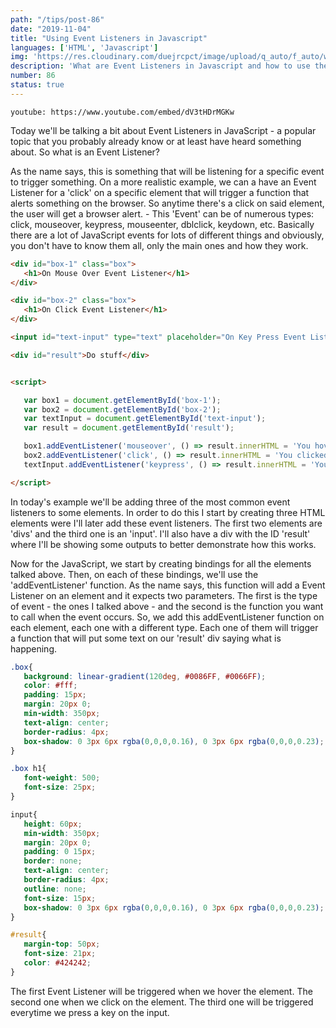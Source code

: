 ```yaml
---
path: "/tips/post-86"
date: "2019-11-04"
title: "Using Event Listeners in Javascript"
languages: ['HTML', 'Javascript']
img: 'https://res.cloudinary.com/duejrcpct/image/upload/q_auto/f_auto/w_1000/v1587073184/tips/86-1_bu1iku.png'
description: 'What are Event Listeners in Javascript and how to use them'
number: 86
status: true
---
```


`youtube: https://www.youtube.com/embed/dV3tHDrMGKw`

Today we'll be talking a bit about Event Listeners in JavaScript - a popular topic that you probably already know or at least have heard something about. So what is an Event Listener?

As the name says, this is something that will be listening for a specific event to trigger something. On a more realistic example, we can a have an Event Listener for a 'click' on a specific element that will trigger a function that alerts something on the browser. So anytime there's a click on said element, the user will get a browser alert. -
This 'Event' can be of numerous types: click, mouseover, keypress, mouseenter, dblclick, keydown, etc. Basically there are a lot of JavaScript events for lots of different things and obviously, you don't have to know them all, only the main ones and how they work.

 ```html
<div id="box-1" class="box">
    <h1>On Mouse Over Event Listener</h1>
</div>

<div id="box-2" class="box">
    <h1>On Click Event Listener</h1>
</div> 

<input id="text-input" type="text" placeholder="On Key Press Event Listener" />

<div id="result">Do stuff</div>


<script>

    var box1 = document.getElementById('box-1');
    var box2 = document.getElementById('box-2');
    var textInput = document.getElementById('text-input');
    var result = document.getElementById('result');

    box1.addEventListener('mouseover', () => result.innerHTML = 'You hovered the first box')
    box2.addEventListener('click', () => result.innerHTML = 'You clicked the second box')
    textInput.addEventListener('keypress', () => result.innerHTML = 'You are typing something in the input')

</script>
 ```

In today's example we'll be adding three of the most common event listeners to some elements. In order to do this I start by creating three HTML elements were I'll later add these event listeners. The first two elements are 'divs' and the third one is an 'input'. I'll also have a div with the ID 'result' where I'll be showing some outputs to better demonstrate how this works.

Now for the JavaScript, we start by creating bindings for all the elements talked above. Then, on each of these bindings, we'll use the 'addEventListener' function. As the name says, this function will add a Event Listener on an element and it expects two parameters. The first is the type of event - the ones I talked above - and the second is the function you want to call when the event occurs. So, we add this addEventListener function on each element, each one with a different type. Each one of them will trigger a function that will put some text on our 'result' div saying what is happening.

 ```css
.box{
    background: linear-gradient(120deg, #0086FF, #0066FF);
    color: #fff;
    padding: 15px;
    margin: 20px 0;
    min-width: 350px;
    text-align: center;
    border-radius: 4px;
    box-shadow: 0 3px 6px rgba(0,0,0,0.16), 0 3px 6px rgba(0,0,0,0.23);
}

.box h1{
    font-weight: 500;
    font-size: 25px;
}

input{
    height: 60px;
    min-width: 350px;
    margin: 20px 0;
    padding: 0 15px;
    border: none;
    text-align: center;
    border-radius: 4px;
    outline: none;
    font-size: 15px;
    box-shadow: 0 3px 6px rgba(0,0,0,0.16), 0 3px 6px rgba(0,0,0,0.23);
}

#result{
    margin-top: 50px;
    font-size: 21px;
    color: #424242;
}
 ```

The first Event Listener will be triggered when we hover the element. The second one when we click on the element. The third one will be triggered everytime we press a key on the input.